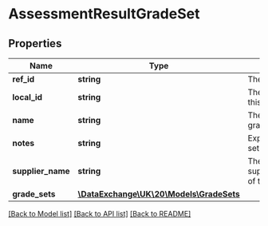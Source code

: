 # AssessmentResultGradeSet

## Properties
Name | Type | Description | Notes
------------ | ------------- | ------------- | -------------
**ref_id** | **string** | The ID (GUID) of this grade set. | 
**local_id** | **string** | The locally assigned identifier for this grade set. | [optional] 
**name** | **string** | The descriptive identifier for the grade set. | 
**notes** | **string** | Explanatory/usage notes for grade set. | [optional] 
**supplier_name** | **string** | The supplier/originator/designer/owner of the gradeset. | [optional] 
**grade_sets** | [**\DataExchange\UK\20\Models\GradeSets**](GradeSets.md) |  | [optional] 

[[Back to Model list]](../README.md#documentation-for-models) [[Back to API list]](../README.md#documentation-for-api-endpoints) [[Back to README]](../README.md)



